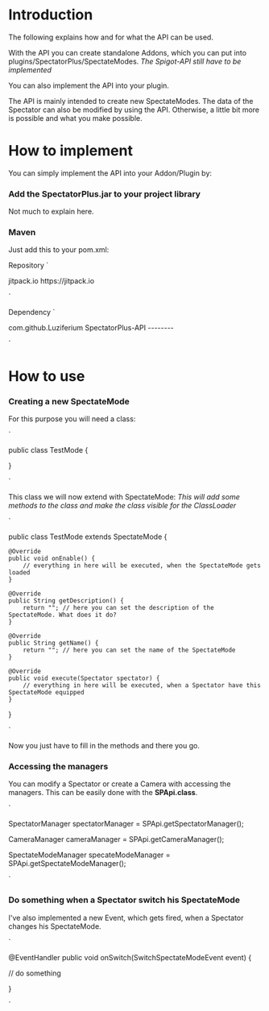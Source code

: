 # Introduction

The following explains how and for what the API can be used.

With the API you can create standalone Addons, which you can put into plugins/SpectatorPlus/SpectateModes.
*The Spigot-API still have to be implemented*

You can also implement the API into your plugin.

The API is mainly intended to create new SpectateModes.
The data of the Spectator can also be modified by using the API.
Otherwise, a little bit more is possible and what you make possible.

# How to implement

You can simply implement the API into your Addon/Plugin by:

### Add the SpectatorPlus.jar to your project library
Not much to explain here.

### Maven
Just add this to your pom.xml:

Repository
`

<repository>
    <id>jitpack.io</id>
    <url>https://jitpack.io</url>
</repository>

`

Dependency
`

<dependency>
    <groupId>com.github.Luziferium</groupId>
    <artifactId>SpectatorPlus-API</artifactId>
    <version>--------</version>
</dependency>

`

# How to use

### Creating a new SpectateMode

For this purpose you will need a class:

`

public class TestMode {

}

`

This class we will now extend with SpectateMode:
*This will add some methods to the class and make the class visible for the ClassLoader*

`

public class TestMode extends SpectateMode {

    @Override
    public void onEnable() {
        // everything in here will be executed, when the SpectateMode gets loaded
    }

    @Override
    public String getDescription() {
        return ""; // here you can set the description of the SpectateMode. What does it do?
    }

    @Override
    public String getName() {
        return ""; // here you can set the name of the SpectateMode
    }

    @Override
    public void execute(Spectator spectator) {
        // everything in here will be executed, when a Spectator have this SpectateMode equipped
    }
    
}

`

Now you just have to fill in the methods and there you go.

### Accessing the managers

You can modify a Spectator or create a Camera with accessing the managers.
This can be easily done with the **SPApi.class**.

`

SpectatorManager spectatorManager = SPApi.getSpectatorManager();

CameraManager cameraManager = SPApi.getCameraManager();

SpectateModeManager specateModeManager = SPApi.getSpectateModeManager();

`

### Do something when a Spectator switch his SpectateMode

I've also implemented a new Event, which gets fired, when a Spectator changes his SpectateMode.

`

@EventHandler
public void onSwitch(SwitchSpectateModeEvent event) {

// do something

}

`

